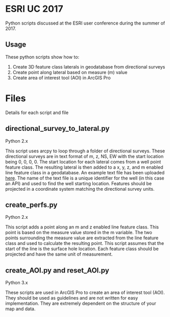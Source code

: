 # ESRI UC 2017
Python scripts discussed at the ESRI user conference during the summer of 2017.

## Usage
These python scripts show how to:
1. Create 3D feature class laterals in geodatabase from directional surveys
2. Create point along lateral based on measure (m) value
3. Create area of interest tool (AOI) in ArcGIS Pro

# Files
Details for each script and file

## directional_survey_to_lateral.py
Python 2.x

This script uses arcpy to loop through a folder of directional surveys. These directional surveys are in text format of m, z, NS, EW with the start location being 0, 0, 0, 0. The start location for each lateral comes from a well point feature class. The resulting lateral is then added to a x, y, z, and m enabled line feature class in a geodatabase. An example text file has been uploaded [here](docs/4200349999.txt). The name of the text file is a unique identifier for the well (in this case an API) and used to find the well starting location. Features should be projected in a coordinate system matching the directional survey units. 

## create_perfs.py
Python 2.x

This script adds a point along an m and z enabled line feature class. This point is based on the measure value stored in the m variable. The two points surrounding the measure value are extracted from the line feature class and used to calculate the resulting point. This script assumes that the start of the line is the surface hole location. Each feature class should be projected and have the same unit of measurement.  


## create_AOI.py and reset_AOI.py
Python 3.x

These scripts are used in ArcGIS Pro to create an area of interest tool (AOI). They should be used as guidelines and are not written for easy implementation. They are extremely dependent on the structure of your map and data. 



